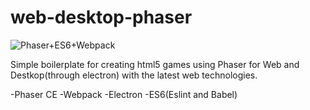 # web-desktop-phaser

![Phaser+ES6+Webpack](https://raw.githubusercontent.com/lean/phaser-es6-webpack/master/assets/images/phaser-es6-webpack.jpg)

Simple boilerplate for creating html5 games using Phaser for Web and Destkop(through electron) with the latest web technologies.

-Phaser CE
-Webpack
-Electron
-ES6(Eslint and Babel)